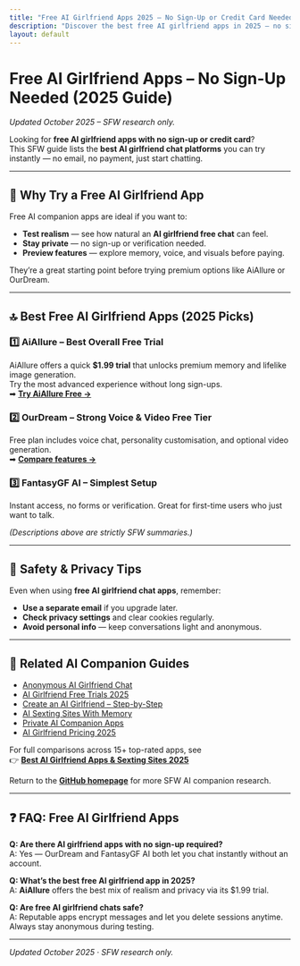 ```yaml
---
title: "Free AI Girlfriend Apps 2025 – No Sign-Up or Credit Card Needed"
description: "Discover the best free AI girlfriend apps in 2025 — no sign-up, no credit card. Start chatting instantly and explore realistic AI companions safely."
layout: default
---
```


# Free AI Girlfriend Apps – No Sign-Up Needed (2025 Guide)

*Updated October 2025 – SFW research only.*

Looking for **free AI girlfriend apps with no sign-up or credit card**?  
This SFW guide lists the **best AI girlfriend chat platforms** you can try instantly — no email, no payment, just start chatting.

---

## 💬 Why Try a Free AI Girlfriend App

Free AI companion apps are ideal if you want to:
* **Test realism** — see how natural an **AI girlfriend free chat** can feel.  
* **Stay private** — no sign-up or verification needed.  
* **Preview features** — explore memory, voice, and visuals before paying.  

They’re a great starting point before trying premium options like AiAllure or OurDream.

---

## 🔝 Best Free AI Girlfriend Apps (2025 Picks)

### 1️⃣ **AiAllure – Best Overall Free Trial**
AiAllure offers a quick **$1.99 trial** that unlocks premium memory and lifelike image generation.  
Try the most advanced experience without long sign-ups.  
➡ **[Try AiAllure Free →](https://linkly.link/2Fml5)**

### 2️⃣ **OurDream – Strong Voice & Video Free Tier**
Free plan includes voice chat, personality customisation, and optional video generation.  
➡ **[Compare features →](https://www.aisextinghub.com/blog/best-ai-girlfriend-apps-2025)**

### 3️⃣ **FantasyGF AI – Simplest Setup**
Instant access, no forms or verification. Great for first-time users who just want to talk.  

*(Descriptions above are strictly SFW summaries.)*

---

## 🔐 Safety & Privacy Tips

Even when using **free AI girlfriend chat apps**, remember:
* **Use a separate email** if you upgrade later.  
* **Check privacy settings** and clear cookies regularly.  
* **Avoid personal info** — keep conversations light and anonymous.  

---

## 🔗 Related AI Companion Guides

- [Anonymous AI Girlfriend Chat](https://ai-companion-guides.github.io/anonymous-ai-girlfriend-chat/)  
- [AI Girlfriend Free Trials 2025](https://ai-companion-guides.github.io/ai-girlfriend-free-trial/)  
- [Create an AI Girlfriend – Step-by-Step](https://ai-companion-guides.github.io/create-ai-girlfriend/)  
- [AI Sexting Sites With Memory](https://ai-companion-guides.github.io/ai-sexting-sites-with-memory/)  
- [Private AI Companion Apps](https://ai-companion-guides.github.io/private-ai-companion-apps/)  
- [AI Girlfriend Pricing 2025](https://ai-companion-guides.github.io/ai-girlfriend-pricing/)  

For full comparisons across 15+ top-rated apps, see  
👉 **[Best AI Girlfriend Apps & Sexting Sites 2025](https://www.aisextinghub.com/blog/best-ai-girlfriend-apps-2025)**  

Return to the **[GitHub homepage](https://ai-companion-guides.github.io/)** for more SFW AI companion research.

---

## ❓ FAQ: Free AI Girlfriend Apps

**Q: Are there AI girlfriend apps with no sign-up required?**  
A: Yes — OurDream and FantasyGF AI both let you chat instantly without an account.  

**Q: What’s the best free AI girlfriend app in 2025?**  
A: **AiAllure** offers the best mix of realism and privacy via its $1.99 trial.  

**Q: Are free AI girlfriend chats safe?**  
A: Reputable apps encrypt messages and let you delete sessions anytime. Always stay anonymous during testing.

---

*Updated October 2025 · SFW research only.*
